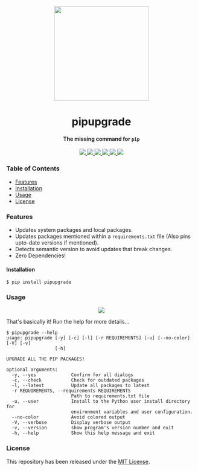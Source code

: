 <div align="center">
    <img src=".github/assets/meme.jpg" width="250">
    <h1>
        pipupgrade
    </h1>
    <h4>The missing command for <code>pip</code></h4>
</div>

<p align="center">
    <a href="https://travis-ci.org/achillesrasquinha/pipupgrade">
        <img src="https://img.shields.io/travis/achillesrasquinha/pipupgrade.svg?style=flat-square">
    </a>
    <a href="https://coveralls.io/github/achillesrasquinha/pipupgrade">
        <img src="https://img.shields.io/coveralls/github/achillesrasquinha/pipupgrade.svg?style=flat-square">
    </a>
    <a href="https://pypi.org/project/pipupgrade/">
		<img src="https://img.shields.io/pypi/v/pipupgrade.svg?style=flat-square">
	</a>
    <a href="https://pypi.org/project/pipupgrade/">
		<img src="https://img.shields.io/pypi/l/pipupgrade.svg?style=flat-square">
	</a>
	<a href="https://saythanks.io/to/achillesrasquinha">
		<img src="https://img.shields.io/badge/Say%20Thanks-🦉-1EAEDB.svg?style=flat-square">
	</a>
	<a href="https://paypal.me/achillesrasquinha">
		<img src="https://img.shields.io/badge/donate-💵-f44336.svg?style=flat-square">
	</a>
</p>

### Table of Contents
* [Features](#Features)
* [Installation](#installation)
* [Usage](#usage)
* [License](#license)

### Features
* Updates system packages and local packages.
* Updates packages mentioned within a `requirements.txt` file (Also pins upto-date versions if mentioned).
* Detects semantic version to avoid updates that break changes.
* Zero Dependencies!

#### Installation

```shell
$ pip install pipupgrade
```

### Usage

<div align="center">
    <img src=".github/assets/demo.gif">
</div>

That's basically it! Run the help for more details...

```
$ pipupgrade --help
usage: pipupgrade [-y] [-c] [-l] [-r REQUIREMENTS] [-u] [--no-color] [-V] [-v]
                  [-h]

UPGRADE ALL THE PIP PACKAGES!

optional arguments:
  -y, --yes             Confirm for all dialogs
  -c, --check           Check for outdated packages
  -l, --latest          Update all packages to latest
  -r REQUIREMENTS, --requirements REQUIREMENTS
                        Path to requirements.txt file
  -u, --user            Install to the Python user install directory for
                        environment variables and user configuration.
  --no-color            Avoid colored output
  -V, --verbose         Display verbose output
  -v, --version         show program's version number and exit
  -h, --help            Show this help message and exit
```

### License

This repository has been released under the [MIT License](LICENSE).
